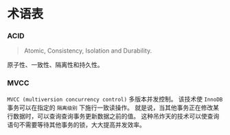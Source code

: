 # 术语表

### ACID
> Atomic, Consistency, Isolation and Durability.

原子性、一致性、隔离性和持久性。

### MVCC
`MVCC (multiversion concurrency control)` 多版本并发控制。
该技术使 `InnoDB` 事务可以在指定的 `隔离级别` 下施行一致读操作。
就是说，当其他事务正在修改某行数据时，可以查询查询事务更新数据之前的值。
这种吊炸天的技术可以使查询语句不需要等待其他事务的锁，大大提高并发效率。
